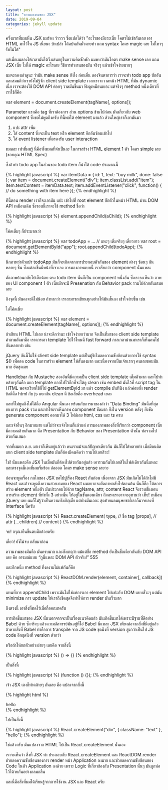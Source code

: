```yaml
---
layout: post
title: "ความงดงามของ JSX"
date: 2019-09-04
categories: jekyll update
---
```


ครั้งแรกที่ผมเห็น JSX ผมร้อง ว้าววว ซึ่งแปลได้ว่า "อะไรของมึงวะเนี่ย โคตรไม่เข้ากันเลย เอา HTML มาไว้ใน JS เนี่ยนะ บ้าเปล่า โค้ดปนกันมั่วตายห่า แถม syntax โคตร magic เลย ไม่ไหวๆ รับไม่ได้"

แต่เมื่อผมลองให้เวลามันได้วิ่งเล่นอยู่ในความคิดซักพัก ผมพบว่ามันโคตร make sense เลย แถม JSX เนี่ย ไม่ได้ magic อะไรเลย วิธีการทำงานของมัน จริงๆ แล้วเข้าใจง่ายมากๆ

ผมจะลองเล่าดูนะ ว่ามัน make sense ยังไง
ก่อนอื่น ลองจินตาการว่า เราจะทำ todo app ซักอัน และสมมติว่าเรายังไม่รู้จัก client side template
เวลาเราจะวาดหน้า HTML ที่มัน dynamic เนี่ย เราจะต้องใช้ DOM API ค่อยๆ วาดมันขึ้นมา ฟังดูเหมือนเยอะ แต่จริงๆ method หนึ่งเดียวที่เราใช้ก็คือ

var element = document.createElement(tagName[, options]);

Parameter แรกคือ tag ที่เราต้องการ ส่วน options ข้ามไปก่อน มันเกี่ยวกับ web component ซึ่งขอไม่พูดถึงครับ
ทีนี้พอได้ element มาแล้ว
ส่วนใหญ่เราก็เอามันมา

1. แปะ attr เพิ่ม
2. ใส่ content ซึ่งจะเป็น text หรือ element อีกอันซ้อนเข้าไป
3. ใส่ event listener เพื่อรองรับ user interaction

หมดละ เท่าที่ผมรู้ นี่คือทั้งหมดที่จำเป็นละ ในการสร้าง HTML element 1 ตัว โคตร simple เลย (ขอบคุณ HTML Spec)

ซึ่งถ้าทำ todo app ในส่วนของ todo item ก็น่าได้ code ประมาณนี้

{% highlight javascript %}
var itemData = { id: 1, text: "buy milk", done: false };
var item = document.createElement("div");
item.classList.add("item");
item.textContent = itemData.text;
item.addEventListener("click", function() {
// do something with item here
});
{% endhighlight %}

ทีนี้ตอน render เราก็จะเอามัน แปะ เข้าไปที่ root element ซักตัวในหน้า HTML ผ่าน DOM API เหมือนเดิม
ซึ่งรอบนี้เราจะใช้ method ชื่อว่า

{% highlight javascript %}
element.appendChild(aChild);
{% endhighlight %}

โค้ดเต็มๆ ก็ประมาณว่า

{% highlight javascript %}
var todoApp = ... // แหะๆ เต็มจริงๆ เดี๋ยวยาว
var root = document.getElementById("app");
root.appendChild(todoApp);
{% endhighlight %}

นึกภาพว่าตัวแปร todoApp มันก็จะเกิดจากการประกอบตัวกันของ element ต่างๆ ซ้อนๆ กันหลายๆ ชิ้น ซึ่งแต่ละชิ้นมีหน้าที่เจาะจง การมองภาพแบบนี้ เราเรียกว่า component นั่นแหละ

ตัดภาพย้อนกลับไปเล็กน้อย ตรง todo item นั่นก็เป็น component หนึ่งอัน ซึ่งเราจะเห็นว่า ภาพของ UI component 1 ตัว เนี่ยมักจะมี Presenation กับ Behavior pack รวมไปด้วยกันเสมอเลย

ถึงจุดนี้ มันคงจะดีไม่น้อย ถ้าหากว่า เราสามารถเขียนทุกอย่างให้มันสั้นลง เข้าใจง่ายขึ้น เช่น

ไอ่โค้ดเนี่ย

{% highlight javascript %}
var element = document.createElement(tagName[, options]);
{% endhighlight %}

ถ้าเขียน HTML ไปเลย น่าจะดีกว่านะ เข้าใจง่ายกว่ามาก จึงเป็นที่มาของ client side template
คำถามถัดมาคือ เราควรเอา template ไปไว้ไหนดี
fast forward กาลเวลาผ่านมาเราก็เห็นคนไปกันหลายท่า
เช่น

jQuery อันนี้ไม่ใช่ client side template แต่เป็นผู้ริเริ่มลดความซับซ้อนด้วยการใช้ syntax \$() เพื่อลด code ในการสร้าง element ให้สั้นลงมาก และเนื่องจากเป็นเจ้าแรกๆ คนเลยชอบมันมาก ฮิตสุดเลย

Handlebar กับ Mustache สองอันนี้มีความเป็น client side template เต็มตัวมาก และไปท่าคล้ายๆกันคือ แยก template ออกไปไว้อีกที่จะได้ดู clean เช่น embed มันไว้ที่ script tag ใน HTML พอจะเรียกใช้ก็ไป getElementById มา แล้ว compile มันทีนึง แล้วค่อยสั่ง render ข้อดีคือ html กับ js แยกกัน clean ดี ข้อเสียคือ overhead เยอะ

และที่ไม่พูดถึงไม่ได้คือ Angular นั่นเอง พร้อมกับการมาของคำว่า “Data Binding” มันคือที่สุดของการ pack รวม และทำให้เราเห็นภาพ component ชัดมาก ยิ่งใน version หลังๆ ยิ่งชัด generate component ออกมาได้ 3 ไฟล์เลย html, css และ ts ครบ

และเจ้าอื่นๆ อีกมากมาย แต่ไม่ว่าจะเจ้าไหนก็แล้วแต่ การมองภาพของสิ่งที่เรียกว่า component เนี่ย มีความคล้ายกันมาก คือ Presentation กับ Behavior ของ Presentation ตัวนั้น ห่อรวมไปด้วยกันเสมอ

จากที่ผมยก ต.ย. มาเราก็เห็นอยู่แล้วว่า คนเราแม้จะแก้ปัญหาเดียวกัน มันก็ไปได้หลายท่า เมื่อมีคนคิดแยก client side template มันก็ต้องมีคนคิดว่า รวมไปเลยสิวะ!

ใช่! นั่นแหละคือ JSX ในเมื่อมันก็ต้องไปด้วยกันอยู่แล้ว เอารวมกันไปเลยสิในไฟล์เดียวกันนี่แหละ และตรงจุดนี้เองที่ผมเริ่มร้อง อ๋ออออ โคตร make sense เลยวะ

ก่อนจะพูดเรื่อง กลไกของ JSX ขอไปปูเรื่อง React กันก่อน เนื่องจาก JSX มันเกิดไม่ได้ถ้าไม่มี React และถ้าจะพูดถึงความสวยงามของ React ผมอยากจะตัดภาพกลับไปตอนต้น นั่นก็คือ โค้ดการสร้าง element หนึ่งตัว มันประกอบไปด้วย tagName, attr, content
React จึงรวบขั้นตอนการสร้าง element ที่ทำทั้ง 3 อย่างนั้น ให้อยู่ในขั้นตอนเดียว ถึงตรงเราอาจจะอุทานว่า เหี้ย! เหมือน jQuery เลย ผมก็ไม่รู้ว่าเป็นความบังเอิญมั้ย แต่ช่างมันเถอะ สุดท้ายมลมนุษยชาติเราก็มาจบลงที่ interface นี้ครับ

{% highlight javascript %}
React.createElement(
type, // ชื่อ tag
[props], // attr
[...children] // content
)
{% endhighlight %}

จบ! กรุณายืนขึ้นตบมือด้วยครับ

เดี๋ยว! ยังไม่จบ กลับมาก่อน

ความงามของมันคือ มันครบมาก และสังเกตุว่า แม้แต่ชื่อ method ยังเป็นชื่อเดียวกันกับ DOM API เลย คือ อารมณ์แบบ “กูนี่แหละ DOM API ตัวจริง!” 555

และอีกหนึ่ง method ที่งดงามไม่แพ้กันก็คือ

{% highlight javascript %}
ReactDOM.render(element, container[, callback])
{% endhighlight %}

แทนที่การ appendChild เพราะมันไม่ใช่แค่การเอา element ไปแปะกับ DOM แบบสั่วะๆ แต่มัน minimize การ update ให้เราถึงขีดสุดจึงทำให้การ render มันเร็วมาก

ถึงตรงนี้ เอาสิ่งที่ทดไว้เมื่อกี้ออกมาครับ

การเกิดขึ้นมาของ JSX นั้นนอกจากจะเป็นเรื่องแนวคิดแล้ว มันเกิดขึ้นมาได้เพราะมีฐานที่ดีอย่าง Babel ด้วย ซึ่งจริงๆ แล้วความอัศจรรย์มันอยู่ที่ไอ่ Babel นี่แหละ JSX เพียงต่อจากสิ่งที่มีอยู่แล้ว ถ้าหากสิ่งที่ Babel ทำคือการ transpile จาก JS code ชุดนึงที่ version สูงกว่าเป็นไป JS code อีกชุดนึงที่ version ต่ำกว่า

หรือถ้าให้ยกตัวอย่างง่ายๆ เลยคือ จากสิ่งนี้

{% highlight javascript %}
() => {}
{% endhighlight %}

เป็นสิ่งนี้

{% highlight javascript %}
(function () {});
{% endhighlight %}

เจ้า JSX เองก็ทำคล้ายๆ กันเลย คือ แปลงจากสิ่งนี้

{% highlight html %}

<div className="text">hello</div>
{% endhighlight %}

ไปเป็นสิ่งนี้

{% highlight javascript %}
React.createElement("div", {
className: "text"
}, "hello");
{% endhighlight %}

ใช่แล้วครับ มันแปลงจาก HTML ไปเป็น React.createElement นั่นเอง

เราจะเห็นว่า สิ่งที่ JSX ทำ ประกอบกับ React.createElement และ ReactDOM.render ช่วยลดความซับซ้อนของการ render หน้า Application ลงมาก และช่วยลดความซับซ้อนของ Code ในตัว Application ลงด้วย เพราะ Logic ที่เกี่ยวข้องกับ Presentation นั้นๆ มันถูกห่อไว้ได้วยกันอย่างกลมกลืน

และนี่คือสิ่งที่ผมได้เรียนรู้จากการใช้งาน JSX และ React ครับ
